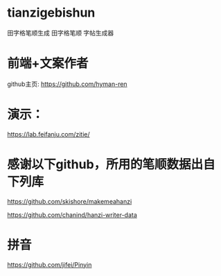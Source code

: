 # tianzigebishun
田字格笔顺生成
田字格笔顺 字帖生成器


# 前端+文案作者

github主页: https://github.com/hyman-ren



# 演示：
https://lab.feifanju.com/zitie/






# 感谢以下github，所用的笔顺数据出自下列库

https://github.com/skishore/makemeahanzi

https://github.com/chanind/hanzi-writer-data

# 拼音

https://github.com/jifei/Pinyin

